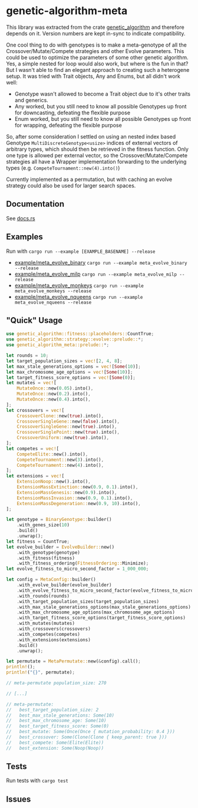 # genetic-algorithm-meta

This library was extracted from the crate [genetic_algorithm](https://docs.rs/genetic_algorithm/latest/genetic_algorithm) and therefore depends on it.
Version numbers are kept in-sync to indicate compatibility.

One cool thing to do with genotypes is to make a meta-genotype of all the
Crossover/Mutate/Compete strategies and other Evolve parameters. This could be used to optimize
the parameters of some other genetic algorithm. Yes, a simple nested for loop would also work,
but where is the fun in that? But I wasn't able to find an elegant approach to creating such a
heterogene setup. It was tried with Trait objects, Any and Enums, but all didn't work well:

* Genotype wasn't allowed to become a Trait object due to it's other traits and generics.
* Any worked, but you still need to know all possible Genotypes up front for downcasting, defeating the flexible purpose
* Enum worked, but you still need to know all possible Genotypes up front for wrapping, defeating the flexible purpose

So, after some consideration I settled on using an nested index based Genotype
`MultiDiscreteGenotype<usize>` indices of external vectors of arbitrary types, which should
then be retrieved in the fitness function. Only one type is allowed per external vector, so the
Crossover/Mutate/Compete strategies all have a Wrapper implementation forwarding to the
underlying types (e.g. `CompeteTournament::new(4).into()`)

Currently implemented as a permutation, but with caching an evolve strategy could also be used for larger search spaces.

## Documentation

See [docs.rs](https://docs.rs/genetic_algorithm_meta/latest/genetic_algorithm_meta)

## Examples
Run with `cargo run --example [EXAMPLE_BASENAME] --release`

* [example/meta_evolve_binary](https://github.com/basvanwesting/genetic-algorithm-meta/blob/main/examples/meta_evolve_binary.rs) `cargo run --example meta_evolve_binary --release`
* [example/meta_evolve_milp](https://github.com/basvanwesting/genetic-algorithm-meta/blob/main/examples/meta_evolve_milp.rs) `cargo run --example meta_evolve_milp --release`
* [example/meta_evolve_monkeys](https://github.com/basvanwesting/genetic-algorithm-meta/blob/main/examples/meta_evolve_monkeys.rs) `cargo run --example meta_evolve_monkeys --release`
* [example/meta_evolve_nqueens](https://github.com/basvanwesting/genetic-algorithm-meta/blob/main/examples/meta_evolve_nqueens.rs) `cargo run --example meta_evolve_nqueens --release`

## "Quick" Usage

```rust
use genetic_algorithm::fitness::placeholders::CountTrue;
use genetic_algorithm::strategy::evolve::prelude::*;
use genetic_algorithm_meta::prelude::*;

let rounds = 10;
let target_population_sizes = vec![2, 4, 8];
let max_stale_generations_options = vec![Some(10)];
let max_chromosome_age_options = vec![Some(10)];
let target_fitness_score_options = vec![Some(0)];
let mutates = vec![
    MutateOnce::new(0.05).into(),
    MutateOnce::new(0.2).into(),
    MutateOnce::new(0.4).into(),
];
let crossovers = vec![
    CrossoverClone::new(true).into(),
    CrossoverSingleGene::new(false).into(),
    CrossoverSingleGene::new(true).into(),
    CrossoverSinglePoint::new(true).into(),
    CrossoverUniform::new(true).into(),
];
let competes = vec![
    CompeteElite::new().into(),
    CompeteTournament::new(3).into(),
    CompeteTournament::new(4).into(),
];
let extensions = vec![
    ExtensionNoop::new().into(),
    ExtensionMassExtinction::new(0.9, 0.1).into(),
    ExtensionMassGenesis::new(0.9).into(),
    ExtensionMassInvasion::new(0.9, 0.1).into(),
    ExtensionMassDegeneration::new(0.9, 10).into(),
];

let genotype = BinaryGenotype::builder()
    .with_genes_size(10)
    .build()
    .unwrap();
let fitness = CountTrue;
let evolve_builder = EvolveBuilder::new()
    .with_genotype(genotype)
    .with_fitness(fitness)
    .with_fitness_ordering(FitnessOrdering::Minimize);
let evolve_fitness_to_micro_second_factor = 1_000_000;

let config = MetaConfig::builder()
    .with_evolve_builder(evolve_builder)
    .with_evolve_fitness_to_micro_second_factor(evolve_fitness_to_micro_second_factor)
    .with_rounds(rounds)
    .with_target_population_sizes(target_population_sizes)
    .with_max_stale_generations_options(max_stale_generations_options)
    .with_max_chromosome_age_options(max_chromosome_age_options)
    .with_target_fitness_score_options(target_fitness_score_options)
    .with_mutates(mutates)
    .with_crossovers(crossovers)
    .with_competes(competes)
    .with_extensions(extensions)
    .build()
    .unwrap();

let permutate = MetaPermutate::new(&config).call();
println!();
println!("{}", permutate);

// meta-permutate population_size: 270

// [...]

// meta-permutate:
//   best_target_population_size: 2
//   best_max_stale_generations: Some(10)
//   best_max_chromosome_age: Some(10)
//   best_target_fitness_score: Some(0)
//   best_mutate: Some(Once(Once { mutation_probability: 0.4 }))
//   best_crossover: Some(Clone(Clone { keep_parent: true }))
//   best_compete: Some(Elite(Elite))
//   best_extension: Some(Noop(Noop))
```

## Tests
Run tests with `cargo test`

## Issues


